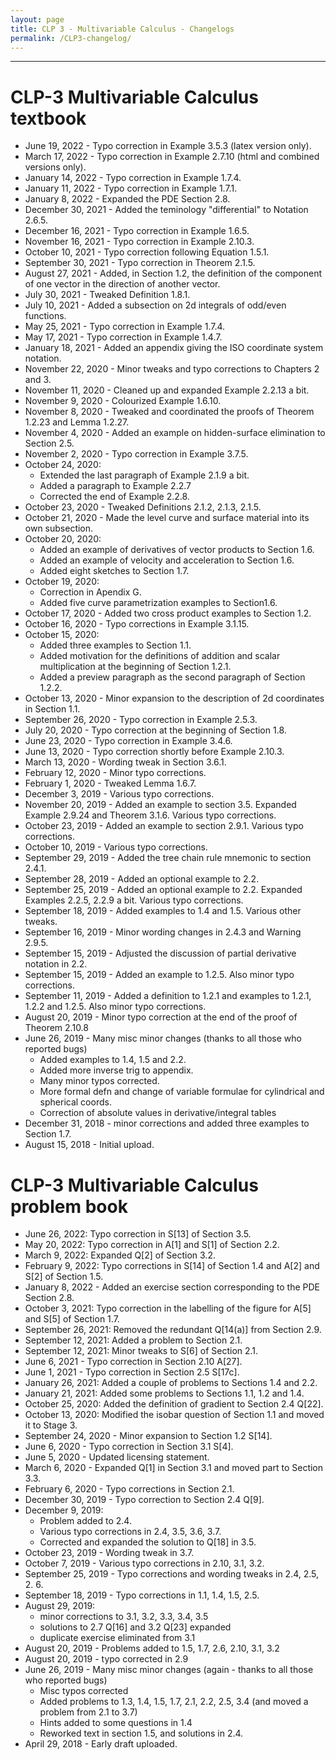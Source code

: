 ```yaml
---
layout: page
title: CLP 3 - Multivariable Calculus - Changelogs
permalink: /CLP3-changelog/
---
```


---

# CLP-3 Multivariable Calculus textbook
* June 19, 2022 - Typo correction in Example 3.5.3 (latex version only).
* March 17, 2022 - Typo correction in Example 2.7.10 (html and combined versions only).
* January 14, 2022 - Typo correction in Example 1.7.4.
* January 11, 2022 - Typo correction in Example 1.7.1.
* January 8, 2022 - Expanded the PDE Section 2.8.
* December 30, 2021 - Added the teminology "differential" to Notation 2.6.5.
* December 16, 2021 - Typo correction in Example 1.6.5.
* November 16, 2021 - Typo correction in Example 2.10.3.
* October 10, 2021 - Typo correction following Equation 1.5.1.
* September 30, 2021 - Typo correction in Theorem 2.1.5.
* August 27, 2021 - Added, in Section 1.2, the definition of the component of one vector in the direction of another vector. 
* July 30, 2021 - Tweaked Definition 1.8.1. 
* July 10, 2021 - Added a subsection on 2d integrals of odd/even functions.
* May 25, 2021 - Typo correction in Example 1.7.4.
* May 17, 2021 - Typo correction in Example 1.4.7.
* January 18, 2021 - Added an appendix giving the ISO coordinate system notation.
* November 22, 2020 - Minor tweaks and typo corrections to Chapters 2 and 3.
* November 11, 2020 - Cleaned up and expanded Example 2.2.13 a bit.
* November 9, 2020 - Colourized Example 1.6.10.
* November 8, 2020 - Tweaked and coordinated the proofs of Theorem 1.2.23 and Lemma 1.2.27.
* November 4, 2020 - Added an example on hidden-surface  elimination to Section 2.5.
* November 2, 2020 - Typo correction in Example 3.7.5.
* October 24, 2020:
   * Extended the last paragraph of Example 2.1.9 a bit.
   * Added a paragraph to Example 2.2.7
   * Corrected the end of Example 2.2.8.
* October 23, 2020 - Tweaked Definitions 2.1.2, 2.1.3, 2.1.5.
* October 21, 2020 - Made the level curve and surface material into its own subsection.
* October 20, 2020:
   * Added an example of derivatives of vector products to Section 1.6.
   * Added an example of velocity and acceleration to Section 1.6.
   * Added eight sketches to Section 1.7.
* October 19, 2020:
   * Correction in Apendix G.
   * Added five curve parametrization examples to Section1.6.
* October 17, 2020 - Added two cross product examples to Section 1.2.
* October 16, 2020 - Typo corrections in Example 3.1.15.
* October 15, 2020:
    * Added three examples to Section 1.1.
    * Added motivation for the definitions of addition and scalar multiplication at the beginning of Section 1.2.1.
    * Added a preview paragraph as the second paragraph of Section 1.2.2.
* October 13, 2020 - Minor expansion to the description of 2d coordinates in Section 1.1. 
* September 26, 2020 - Typo correction in Example 2.5.3.
* July 20, 2020 - Typo correction at the beginning of Section 1.8.
* June 23, 2020 - Typo correction in Example 3.4.6.
* June 13, 2020 - Typo correction shortly before Example 2.10.3.
* March 13, 2020 - Wording tweak in Section 3.6.1.
* February  12, 2020 - Minor typo corrections.
* February    1, 2020 - Tweaked Lemma 1.6.7.
* December  3, 2019 - Various typo corrections.
* November 20, 2019 - Added an example to section 3.5. Expanded Example 2.9.24 and Theorem 3.1.6. Various typo corrections.
* October 23, 2019 - Added an example to section 2.9.1. Various typo corrections.
* October 10, 2019 - Various typo corrections.
* September 29, 2019 - Added the tree chain rule mnemonic to section 2.4.1.
* September 28, 2019 - Added an optional example to 2.2.
* September 25, 2019 - Added an optional example to 2.2. Expanded Examples 2.2.5, 2.2.9 a bit.  Various typo corrections.
* September 18, 2019 - Added examples to 1.4 and 1.5. Various other tweaks.
* September 16, 2019 - Minor wording changes in 2.4.3 and Warning 2.9.5.
* September 15, 2019 - Adjusted the discussion of partial derivative notation in 2.2.
* September 15, 2019 - Added an example to 1.2.5. Also minor typo corrections.
* September 11, 2019 - Added a definition to 1.2.1 and examples to 1.2.1, 1.2.2 and 1.2.5. Also minor typo corrections.
* August 20, 2019 - Minor typo correction at the end of the proof of Theorem 2.10.8
* June 26, 2019 - Many misc minor changes (thanks to all those who reported bugs)
  * Added examples to 1.4, 1.5 and 2.2.
  * Added more inverse trig to appendix.
  * Many minor typos corrected.
  * More formal defn and change of variable formulae for cylindrical and spherical coords.
  * Correction of absolute values in derivative/integral tables
* December 31, 2018 - minor corrections and added three examples to Section 1.7.
* August 15, 2018 - Initial upload.

# CLP-3 Multivariable Calculus problem book
* June 26, 2022: Typo correction in S[13] of Section 3.5.
* May 20, 2022: Typo correction in A[1] and S[1] of Section 2.2.
* March 9, 2022: Expanded Q[2] of Section 3.2.
* February 9, 2022: Typo corrections in S[14] of Section 1.4 and A[2] and S[2] of Section 1.5.
* January 8, 2022 - Added an exercise section corresponding to the PDE Section 2.8.
* October 3, 2021: Typo  correction in the labelling of the figure for A[5] and S[5] of Section 1.7.
* September 26, 2021: Removed the redundant Q[14(a)] from Section 2.9.
* September 12, 2021: Added a problem to Section 2.1.
* September 12, 2021: Minor tweaks to S[6] of Section 2.1.
* June 6, 2021 - Typo correction in Section 2.10 A[27].
* June 1, 2021 - Typo correction in Section 2.5 S[17c].
* January 26, 2021: Added a couple of problems to Sections 1.4 and 2.2.
* January 21, 2021: Added some problems to Sections 1.1, 1.2 and 1.4.
* October 25, 2020: Added the definition of gradient to Section 2.4 Q[22].
* October 13, 2020: Modified the isobar question of Section 1.1 and moved it to Stage 3. 
* September 24, 2020 - Minor expansion to Section 1.2 S[14].
* June 6, 2020 - Typo correction in Section 3.1 S[4].
* June 5, 2020 - Updated licensing statement.
* March 6, 2020 - Expanded Q[1] in Section 3.1 and moved part to Section 3.3.
* February 6, 2020 - Typo corrections in Section 2.1.
* December 30, 2019 - Typo correction to Section 2.4 Q[9].
* December 9, 2019:
  * Problem added to 2.4.
  * Various typo corrections in 2.4, 3.5, 3.6, 3.7.
  * Corrected and expanded the solution to Q[18] in 3.5.
* October 23, 2019 - Wording tweak in 3.7.
* October 7, 2019 - Various typo corrections in 2.10, 3.1, 3.2.
* September 25, 2019 - Typo corrections and wording tweaks in 2.4, 2.5, 2. 6.
* September 18, 2019 - Typo corrections in 1.1, 1.4, 1.5, 2.5.
* August 29, 2019:
  * minor corrections to 3.1, 3.2, 3.3, 3.4, 3.5
  * solutions to 2.7 Q[16] and  3.2 Q[23] expanded
  * duplicate exercise eliminated from 3.1
* August 20, 2019 - Problems added to 1.5, 1.7, 2.6, 2.10, 3.1, 3.2
* August 20, 2019 - typo corrected in 2.9
* June 26, 2019 - Many misc minor changes (again - thanks to all those who reported bugs)
   * Misc typos corrected
   * Added problems to 1.3, 1.4, 1.5, 1.7, 2.1, 2.2, 2.5, 3.4 (and moved a problem from 2.1 to 3.7)
   * Hints added to some questions in 1.4
   * Reworked text in section 1.5, and solutions in 2.4.
* April 29, 2018 - Early draft uploaded.
